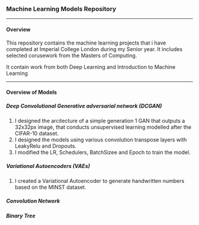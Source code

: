 ### Machine Learning Models Repository
------------
#### Overview 
This repository contains the machine learning projects that i have completed at Imperial College London during my Senior year. It includes selected corusework from the Masters of Computing.

It contain work from both Deep Learning and Introduction to Machine Learning

------------
#### Overview of Models
##### Deep Convolutional Generative adversarial network (DCGAN)
1. I designed the arcitecture of a simple generation 1 GAN that outputs a 32x32px image, that conducts unsupervised learning modelled after the CIFAR-10 dataset.
2. I designed the models using various convolution transpose layers with LeakyRelu and Dropouts.
3. I modified the LR, Schedulers, BatchSizee and Epoch to train the model.

##### Variational Autoencoders (VAEs)
1. I created a Variational Autoencoder to generate handwritten numbers based on the MINST dataset.

##### Convolution Network

##### Binary Tree
